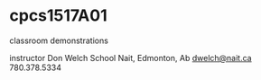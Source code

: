 # cpcs1517A01
classroom demonstrations

instructor Don Welch
School Nait, Edmonton, Ab
dwelch@nait.ca
780.378.5334
